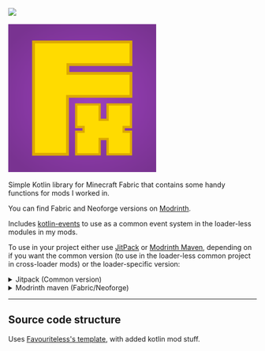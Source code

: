 [![](https://jitpack.io/v/filloax/filloaxlib.svg)](https://jitpack.io/#filloax/filloaxlib)

<img src="logo.png" width="300px">

Simple Kotlin library for Minecraft Fabric that contains some handy functions for mods I worked in.

You can find Fabric and Neoforge versions on [Modrinth](https://modrinth.com/mod/filloaxlib).

Includes [kotlin-events](https://github.com/svby/kotlin-events) to use as a common event system in 
the loader-less modules in my mods.

To use in your project either use [JitPack](https://jitpack.io/#filloax/filloaxlib) or [Modrinth Maven](https://support.modrinth.com/en/articles/8801191-modrinth-maven), depending on if you want the 
common version (to use in the loader-less common project in cross-loader mods) or the loader-specific
version:

<details>
<summary>Jitpack (Common version)</summary>

You can also find the common versions in the [Releases](https://github.com/filloax/filloaxlib/releases) tab.

1. Add [JitPack](https://jitpack.io/#filloax/filloaxlib) repository to build.gradle.

```kt
// this uses the kotlin DSL, adapt it if you use a classic Groovy build.gradle
repositories {
  maven("https://jitpack.io")
}
```

2. Add dependency to build.gradle

```kt
// this uses the kotlin DSL, adapt it if you use a classic Groovy build.gradle
dependencies {
  implementation("com.github.filloax.filloaxlib:filloaxlib-common:tag")
  // for example
  implementation("com.github.filloax.filloaxlib:filloaxlib-common:0.31.0-1.21")
}
```
</details>


<details>
<summary>Modrinth maven (Fabric/Neoforge)</summary>

The recommended way to depend on the loader-specific versions of the mod is using [Modrinth Maven](https://support.modrinth.com/en/articles/8801191-modrinth-maven).

1. Add the Maven repository to build.gradle.

```kt
// this uses the kotlin DSL, adapt it if you use a classic Groovy build.gradle
repositories {
  exclusiveContent {
    forRepository {
        maven {
            name = "Modrinth"
            url = uri("https://api.modrinth.com/maven")
        }
    }
    filter { includeGroup("maven.modrinth") }
  }
  // this is needed for kotlinevents, see below
  maven("https://jitpack.io")
}
```

2. Add dependency to build.gradle (including compile libraries)

```kt
// this uses the kotlin DSL, adapt it if you use a classic Groovy build.gradle
dependencies {
  implementation("maven.modrinth:filloaxlib:<version>-<loader>")
  // for example
  implementation("maven.modrinth:filloaxlib:0.31.0-1.21-neoforge")
  // loom notation
  modImplementation("maven.modrinth:filloaxlib:0.31.0-1.21-fabric")

  // this is needed only with the loader-specific modules until I find out how
  // to fix it
  compileOnly("com.github.stuhlmeier:kotlin-events:v2.0")
}
```

Additionally, if you want to include the jar for this library, you'll either need to
also include kotlin-events or use shadow jar or similar plugins to include transitive
dependencies.

</details>

---

## Source code structure

Uses [Favouriteless's template](https://github.com/Favouriteless/ML-Template), with added kotlin mod stuff.
